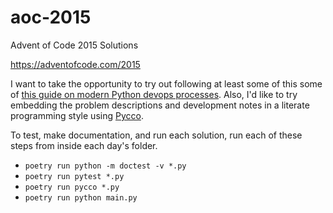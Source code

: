 # aoc-2015
Advent of Code 2015 Solutions

https://adventofcode.com/2015

I want to take the opportunity to try out following at least some of this some of [this guide on modern Python devops
processes](https://cjolowicz.github.io/posts/hypermodern-python-01-setup/). Also, I'd like to try embedding the problem
descriptions and development notes in a literate programming style using [Pycco](https://pycco-docs.github.io/pycco/).

To test, make documentation, and run each solution, run each of these steps from inside
each day's folder.

- `poetry run python -m doctest -v *.py`
- `poetry run pytest *.py`
- `poetry run pycco *.py`
- `poetry run python main.py`
